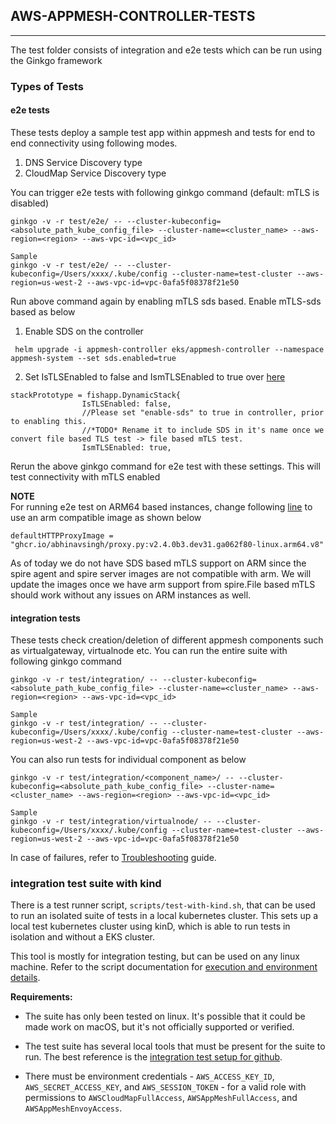 ## AWS-APPMESH-CONTROLLER-TESTS
---
The test folder consists of integration and e2e tests which can be run using the Ginkgo framework

### Types of Tests  
#### e2e tests  
These tests deploy a sample test app within appmesh and tests for end to end connectivity using following modes.  
1. DNS Service Discovery type 
2. CloudMap Service Discovery type 

You can trigger e2e tests with following ginkgo command (default: mTLS is disabled)
```
ginkgo -v -r test/e2e/ -- --cluster-kubeconfig=<absolute_path_kube_config_file> --cluster-name=<cluster_name> --aws-region=<region> --aws-vpc-id=<vpc_id>

Sample
ginkgo -v -r test/e2e/ -- --cluster-kubeconfig=/Users/xxxx/.kube/config --cluster-name=test-cluster --aws-region=us-west-2 --aws-vpc-id=vpc-0afa5f08378f21e50 
```

Run above command again by enabling mTLS sds based. Enable mTLS-sds based as below  
1. Enable SDS on the controller
```
 helm upgrade -i appmesh-controller eks/appmesh-controller --namespace appmesh-system --set sds.enabled=true
```
2. Set IsTLSEnabled to false and IsmTLSEnabled to true over [here](https://github.com/aws/aws-app-mesh-controller-for-k8s/blob/67d8cf133696c3d035b700659ad27050f4b80f52/test/e2e/fishapp/dynamic_stack_test.go#L39)  
```
stackPrototype = fishapp.DynamicStack{
				IsTLSEnabled: false,
				//Please set "enable-sds" to true in controller, prior to enabling this.
				//*TODO* Rename it to include SDS in it's name once we convert file based TLS test -> file based mTLS test.
				IsmTLSEnabled: true,
```

Rerun the above ginkgo command for e2e test with these settings. This will test connectivity with mTLS enabled  

**NOTE**  
For running e2e test on ARM64 based instances, change following [line](https://github.com/aws/aws-app-mesh-controller-for-k8s/blob/67d8cf133696c3d035b700659ad27050f4b80f52/test/e2e/fishapp/dynamic_stack.go#L46) to use an arm compatible image as shown below  
```
defaultHTTPProxyImage = "ghcr.io/abhinavsingh/proxy.py:v2.4.0b3.dev31.ga062f80-linux.arm64.v8"
```
As of today we do not have SDS based mTLS support on ARM since the spire agent and spire server images are not compatible with arm. We will update the images once we have arm support from spire.File based mTLS should work without any issues on ARM instances as well.  

#### integration tests  
These tests check creation/deletion of different appmesh components such as virtualgateway, virtualnode etc.
You can run the entire suite with following ginkgo command
```
ginkgo -v -r test/integration/ -- --cluster-kubeconfig=<absolute_path_kube_config_file> --cluster-name=<cluster_name> --aws-region=<region> --aws-vpc-id=<vpc_id>

Sample
ginkgo -v -r test/integration/ -- --cluster-kubeconfig=/Users/xxxx/.kube/config --cluster-name=test-cluster --aws-region=us-west-2 --aws-vpc-id=vpc-0afa5f08378f21e50 
```

You can also run tests for individual component as below  
```
ginkgo -v -r test/integration/<component_name>/ -- --cluster-kubeconfig=<absolute_path_kube_config_file> --cluster-name=<cluster_name> --aws-region=<region> --aws-vpc-id=<vpc_id>

Sample
ginkgo -v -r test/integration/virtualnode/ -- --cluster-kubeconfig=/Users/xxxx/.kube/config --cluster-name=test-cluster --aws-region=us-west-2 --aws-vpc-id=vpc-0afa5f08378f21e50
```

In case of failures, refer to [Troubleshooting](https://github.com/aws/aws-app-mesh-controller-for-k8s/blob/master/docs/guide/troubleshooting.md) guide.   


### integration test suite with kind

There is a test runner script, `scripts/test-with-kind.sh`, that can be used to run
an isolated suite of tests in a local kubernetes cluster. This sets up a local test
kubernetes cluster using kinD, which is able to run tests in isolation and without
a EKS cluster.

This tool is mostly for integration testing, but can be used on any linux machine. Refer
to the script documentation for [execution and environment details](https://github.com/aws/aws-app-mesh-controller-for-k8s/blob/master/scripts/test-with-kind.sh).

**Requirements:**

- The suite has only been tested on linux. It's possible that it could be made work on macOS, but
  it's not officially supported or verified.

- The test suite has several local tools that must be present for the suite to run. The 
  best reference is the [integration test setup for github](https://github.com/aws/aws-app-mesh-controller-for-k8s/blob/master/.github/actions/integration-test/action.yml).

- There must be environment credentials - `AWS_ACCESS_KEY_ID`, `AWS_SECRET_ACCESS_KEY`, and `AWS_SESSION_TOKEN` -
  for a valid role with permissions to `AWSCloudMapFullAccess`, `AWSAppMeshFullAccess`, and `AWSAppMeshEnvoyAccess`.
